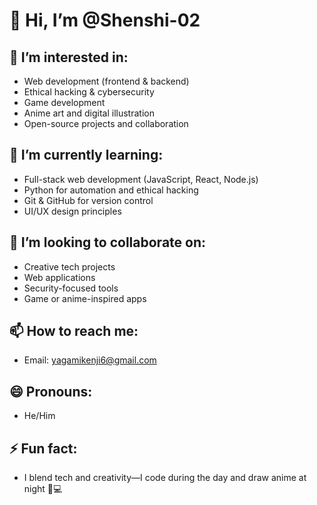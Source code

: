# 👋 Hi, I’m @Shenshi-02

## 👀 I’m interested in:
- Web development (frontend & backend)
- Ethical hacking & cybersecurity
- Game development
- Anime art and digital illustration
- Open-source projects and collaboration

## 🌱 I’m currently learning:
- Full-stack web development (JavaScript, React, Node.js)
- Python for automation and ethical hacking
- Git & GitHub for version control
- UI/UX design principles

## 💞️ I’m looking to collaborate on:
- Creative tech projects
- Web applications
- Security-focused tools
- Game or anime-inspired apps

## 📫 How to reach me:
- Email: yagamikenji6@gmail.com
## 😄 Pronouns:
- He/Him

## ⚡ Fun fact:
- I blend tech and creativity—I code during the day and draw anime at night 🎨💻
<!---
Shenshi-02/Shenshi-02 is a ✨ special ✨ repository because its `README.md` (this file) appears on your GitHub profile.
You can click the Preview link to take a look at your changes.
--->
